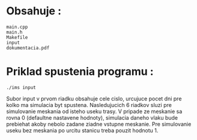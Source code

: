 # Obsahuje :
```
main.cpp
main.h
Makefile
input
dokumentacia.pdf
```

# Priklad spustenia programu :
```
./ims input
```

Subor input v prvom riadku obsahuje  cele cislo, urcujuce pocet dni pre kolko ma simulacia byt spustena.
Nasledujucich 6 riadkov sluzi pre simulovanie meskania od isteho useku trasy.
V pripade ze meskanie sa rovna 0 (defaultne nastavene hodnoty), simulacia daneho vlaku bude prebiehat akoby nebolo zadane ziadne vstupne meskanie.
Pre simulovanie useku bez meskania po urcitu stanicu treba pouzit hodnotu 1.
